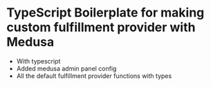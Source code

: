 <h1>TypeScript Boilerplate for making custom fulfillment provider with Medusa</h1>

<ul>
  <li>With typescript</li>
  <li>Added medusa admin panel config</li>
  <li>All the default fulfillment provider functions with types</li>
</ul>
